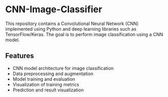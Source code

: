 # CNN-Image-Classifier

This repository contains a Convolutional Neural Network (CNN) implemented using Python and deep learning libraries such as TensorFlow/Keras. The goal is to perform image classification using a CNN model.

## Features

- CNN model architecture for image classification
- Data preprocessing and augmentation
- Model training and evaluation
- Visualization of training metrics
- Prediction and result visualization

